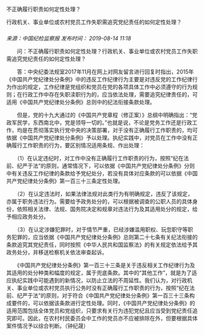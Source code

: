 ## 

不正确履行职责如何定性处理？

行政机关、事业单位或农村党员工作失职需追究党纪责任的如何定性处理？

### 

_来源：中国纪检监察报_ _发布时间： 2019-08-14 11:18_

　　问：不正确履行职责如何定性处理？行政机关、事业单位或农村党员工作失职需追究党纪责任的如何定性处理？

　　答：中央纪委法规室2017年11月在网上对网友留言进行回复时指出，2015年《中国共产党纪律处分条例》中的违反工作纪律行为主要是对违反党的工作纪律行为作出的规定，工作纪律是党组织和党员在党的各项具体工作中必须遵守的行为规则；在行政工作中存在失职渎职行为的，应当依法处理，需要追究纪律责任的，可适用《中国共产党纪律处分条例》总则中的纪法衔接条款处理。

　　但是，党的十九大通过的《中国共产党章程（修正案）》总纲中明确指出：“党政军民学，东西南北中，党是领导一切的。”也就是说，不论是党务工作还是行政工作，均是在贯彻落实执行党中央的决策部署，对于没有正确履行工作职责的，均可依据《中国共产党纪律处分条例》予以处理。执纪实践中，对党员在工作中没有正确履行工作职责的行为，要区别情况适用条规、作出处理：

　　（1）在认定违纪时，对工作中没有正确履行工作职责的行为，按照“纪在法前、纪严于法”的原则，通常情况下，可以依据《中国共产党纪律处分条例》分则中有关违反工作纪律的条款给予党纪处分，若没有具体对应条款的可以依据《中国共产党纪律处分条例》第一百三十三条定性处理。

　　（2）在认定违法时，如果法律法规对此类行为有明确规定，违反了该规定，亦属于职务违法行为。需要给予政务处分的，可以根据被调查的公职人员的具体身份，依照相关法律、法规、国务院决定和规章对违法行为及其适用处分的规定，给予相应政务处分。

　　（3）在认定涉嫌犯罪时，对于情节严重，已经涉嫌滥用职权、玩忽职守等职务犯罪的，应当依据《中国共产党纪律处分条例》总则第二十七条有关纪法衔接的条款追究其党纪责任，同时按照《中华人民共和国监察法》的有关规定依法给予其政务处分，并移送检察机关依法审查起诉。

　　《中国共产党纪律处分条例》第一百三十三条是关于违反相关工作纪律行为及其适用的处分种类和幅度的规定，属于兜底条款。其中的“其他工作”，就是为了适应执纪实践中可能遇到的新情况，以防止立法的不周延性。我们认为，对行政机关、事业单位或农村党员执行公务时没有正确履行工作职责的行为，按照“纪在法前、纪严于法”的原则，对于符合《中国共产党纪律处分条例》第一百三十三条构成要件的，可以依据该条款进行定性处理。同时，《中国共产党纪律处分条例》的适用范围包括全体党员和党组织，只要求有关行为违犯党纪且应当受到党纪责任追究即可。因此，在农村村民委员会中工作的党员亦不应被排除在外，但要根据具体案件情况予以综合判断。（钟纪晟）